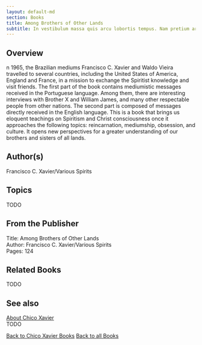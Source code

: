 ```yaml
---
layout: default-md
section: Books
title: Among Brothers of Other Lands
subtitle: In vestibulum massa quis arcu lobortis tempus. Nam pretium arcu in odio vulputate luctus.
---
```


## Overview
n 1965, the Brazilian mediums Francisco C. Xavier and Waldo Vieira travelled to several countries, including the United States of America, England and France, in a mission to exchange the Spiritist knowledge and visit friends. The first part of the book contains mediumistic messages received in the Portuguese language. Among them, there are interesting interviews with Brother X and William James, and many other respectable people from other nations. The second part is composed of messages directly received in the English language. This is a book that brings us eloquent teachings on Spiritism and Christ consciousness once it approaches the following topics: reincarnation, mediumship, obsession, and culture. It opens new perspectives for a greater understanding of our brothers and sisters of all lands.

## Author(s)
Francisco C. Xavier/Various Spirits 

## Topics
TODO

## From the Publisher
Title: Among Brothers of Other Lands  
Author: Francisco C. Xavier/Various Spirits  
Pages: 124  

## Related Books
TODO

## See also
[About Chico Xavier](/profile/chico-xavier)  
TODO


<a href="/books/chico-xavier" class="button">Back to Chico Xavier Books</a>
<a href="/books" class="button">Back to all Books</a>


